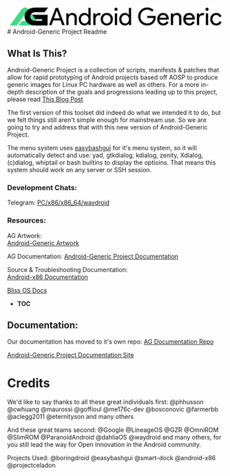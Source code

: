 <img src="https://github.com/android-generic/artwork/raw/master/brand/Android-Generic_Logo__2_transparent.png">
# Android-Generic Project Readme

## What Is This?

Android-Generic Project is a collection of scripts, manifests & patches that allow for rapid prototyping of Android projects based off AOSP to produce generic images for Linux PC hardware as well as others.
For a more in-depth description of the goals and progressions leading up to this project, please read [This Blog Post](https://blog.blissroms.org/2020/06/26/lets-try-and-change-the-game.html)

The first version of this toolset did indeed do what we intended it to do, but we felt things still aren't simple enough for mainstream use. So we are going to try and address that with this new version of Android-Generic Project.

The menu system uses [easybashgui](https://sites.google.com/site/easybashgui/) for it's menu system, so it will automatically detect and use: yad, gtkdialog, kdialog, zenity, Xdialog, (c)dialog, whiptail or bash builtins to display the optioins. That means this system should work on any server or SSH session.

### Development Chats:

Telegram:
[PC/x86/x86_64/waydroid](https://t.me/androidgenericpc)


### Resources:

AG Artwork:  
[Android-Generic Artwork](https://github.com/android-generic/artwork)

AG Documentation:
[Android-Generic Project Documentation](https://android-generic-project.gitbook.io/documentation/)

Source & Troubleshooting Documentation:  
[Android-x86 Documentation](https://www.android-x86.org/documentation.html)

[Bliss OS Docs](https://docs.blissos.org)



- **TOC**

## Documentation:
Our documentation has moved to it's own repo:
[AG Documentation Repo](https://github.com/android-generic/documentation)

[Android-Generic Project Documentation Site](https://android-generic-project.gitbook.io/documentation/)


# Credits

We'd like to say thanks to all these great individuals first:
@phhusson @cwhuang @maurossi @goffioul @me176c-dev @bosconovic @farmerbb @aclegg2011 @eternityson and many others

And these great teams second:
@Google @LineageOS @GZR @OmniROM @SlimROM @ParanoidAndroid @dahliaOS @waydroid and many others, for you still lead the way for Open Innovation in the Android community. 

Projects Used:
@boringdroid @easybashgui @smart-dock @android-x86 @projectceladon 


